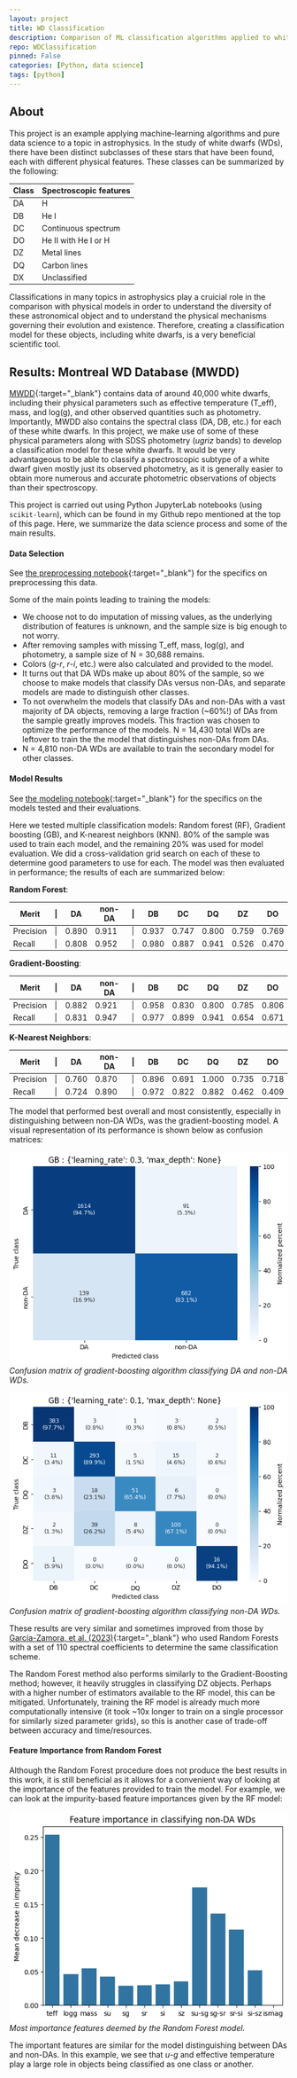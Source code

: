 ```yaml
---
layout: project
title: WD Classification
description: Comparison of ML classification algorithms applied to white dwarfs.
repo: WDClassification
pinned: False
categories: [Python, data science]
tags: [python]
---
```


## About

This project is an example applying machine-learning algorithms and pure data
science to a topic in astrophysics. In the study of white dwarfs (WDs), there
have been distinct subclasses of these stars that have been found, each with
different physical features. These classes can be summarized by the following:

| Class | Spectroscopic features |
| ----- | ---------------------- |
| DA    | H                      |
| DB    | He I                   |
| DC    | Continuous spectrum    |
| DO    | He II with He I or H   |
| DZ    | Metal lines            |
| DQ    | Carbon lines           |
| DX    | Unclassified           |

Classifications in many topics in astrophysics play a cruicial role in the
comparison with physical models in order to understand the diversity of these
astronomical object and to understand the physical mechanisms governing their
evolution and existence. Therefore, creating a classification model for these
objects, including white dwarfs, is a very beneficial scientific tool.


## Results: Montreal WD Database (MWDD)

[MWDD](https://www.montrealwhitedwarfdatabase.org){:target="_blank"}
contains data of around 40,000 white dwarfs, including their physical
parameters such as effective temperature (T_eff), mass, and log(g), and other
observed quantities such as photometry. Importantly, MWDD also contains the
spectral class (DA, DB, etc.) for each of these white dwarfs. In this project,
we make use of some of these physical parameters along with SDSS photometry
(*ugriz* bands) to develop a classification model for these white dwarfs. It
would be very advantageous to be able to classify a spectroscopic subtype of a
white dwarf given mostly just its observed photometry, as it is generally
easier to obtain more numerous and accurate photometric observations of objects
than their spectroscopy.

This project is carried out using Python JupyterLab notebooks (using
`scikit-learn`), which can be found in my Github repo mentioned at the top of
this page. Here, we summarize the data science process and some of the main
results.

#### Data Selection

See
[the preprocessing notebook](https://github.com/anthonyburrow/WDClassification/blob/master/MWDD/Preprocess.ipynb){:target="_blank"}
for the specifics on preprocessing this data.

Some of the main points leading to training the models:
* We choose not to do imputation of missing values, as the underlying
distribution of features is unknown, and the sample size is big enough to not
worry.
* After removing samples with missing T_eff, mass, log(g), and photometry, a
sample size of N = 30,688 remains.
* Colors (*g*-*r*, *r*-*i*, etc.) were also calculated and provided to the
model.
* It turns out that DA WDs make up about 80% of the sample, so we choose to
make models that classify DAs versus non-DAs, and separate models are made to
distinguish other classes.
* To not overwhelm the models that classify DAs and non-DAs with a vast
majority of DA objects, removing a large fraction (~60%!) of DAs from the
sample greatly improves models. This fraction was chosen to optimize the
performance of the models. N = 14,430 total WDs are leftover to train the the
model that distinguishes non-DAs from DAs.
* N = 4,810 non-DA WDs are available to train the secondary model for other
classes.

#### Model Results

See
[the modeling notebook](https://github.com/anthonyburrow/WDClassification/blob/master/MWDD/Modeling.ipynb){:target="_blank"}
for the specifics on the models tested and their evaluations.

Here we tested multiple classification models: Random forest (RF), Gradient
boosting (GB), and K-nearest neighbors (KNN). 80% of the sample was used to
train each model, and the remaining 20% was used for model evaluation. We did a
cross-validation grid search on each of these to determine good parameters to
use for each. The model was then evaluated in performance; the results of each
are summarized below:

**Random Forest**:

| Merit     |&#124;| DA    | non-DA |&#124;| DB    | DC    | DQ    | DZ    | DO    |
| --------- | ---- | ----- | ------ | ---- | ----- | ----- | ----- | ----- | ----- |
| Precision |&#124;| 0.890 | 0.911  |&#124;| 0.937 | 0.747 | 0.800 | 0.759 | 0.769 |
| Recall    |&#124;| 0.808 | 0.952  |&#124;| 0.980 | 0.887 | 0.941 | 0.526 | 0.470 |

**Gradient-Boosting**:

| Merit     |&#124;| DA    | non-DA |&#124;| DB    | DC    | DQ    | DZ    | DO    |
| --------- | ---- | ----- | ------ | ---- | ----- | ----- | ----- | ----- | ----- |
| Precision |&#124;| 0.882 | 0.921  |&#124;| 0.958 | 0.830 | 0.800 | 0.785 | 0.806 |
| Recall    |&#124;| 0.831 | 0.947  |&#124;| 0.977 | 0.899 | 0.941 | 0.654 | 0.671 |

**K-Nearest Neighbors**:

| Merit     |&#124;| DA    | non-DA |&#124;| DB    | DC    | DQ    | DZ    | DO    |
| --------- | ---- | ----- | ------ | ---- | ----- | ----- | ----- | ----- | ----- |
| Precision |&#124;| 0.760 | 0.870  |&#124;| 0.896 | 0.691 | 1.000 | 0.735 | 0.718 |
| Recall    |&#124;| 0.724 | 0.890  |&#124;| 0.972 | 0.822 | 0.882 | 0.462 | 0.409 |

The model that performed best overall and most consistently, especially in
distinguishing between non-DA WDs, was the gradient-boosting model. A visual
representation of its performance is shown below as confusion matrices:

![Desktop View](assets/img/projects/WDClassification_GB1.png)
_Confusion matrix of gradient-boosting algorithm classifying DA and non-DA WDs._

![Desktop View](assets/img/projects/WDClassification_GB2.png)
_Confusion matrix of gradient-boosting algorithm classifying non-DA WDs._

These results are very similar and sometimes improved from those by
[García-Zamora, et al. (2023)](https://ui.adsabs.harvard.edu/abs/2023A%26A...679A.127G/abstract){:target="_blank"}
who used Random Forests with a set of 110 spectral coefficients to determine
the same classification scheme.

The Random Forest method also performs similarly to the Gradient-Boosting
method; however, it heavily struggles in classifying DZ objects. Perhaps with a
higher number of estimators available to the RF model, this can be mitigated.
Unfortunately, training the RF model is already much more computationally
intensive (it took ~10x longer to train on a single processor for similarly
sized parameter grids), so this is another case of trade-off between accuracy
and time/resources.


#### Feature Importance from Random Forest

Although the Random Forest procedure does not produce the best results in this
work, it is still beneficial as it allows for a convenient way of looking at
the importance of the features provided to train the model. For example, we can
look at the impurity-based feature importances given by the RF model:

![Desktop View](assets/img/projects/WDClassification_Importances.png)
_Most importance features deemed by the Random Forest model._

The important features are similar for the model distinguishing between DAs and
non-DAs. In this example, we see that *u*-*g* and effective temperature play a
large role in objects being classified as one class or another.
